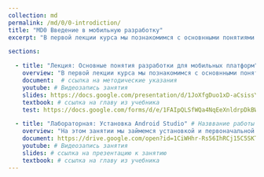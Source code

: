 ```yaml
---
collection: md
permalink: /md/0/0-introdiction/
title: "MD0 Введение в мобильную разработку"
excerpt: "В первой лекции курса мы познакомимся с основнными понятиями мобильных операционных систем, особенностями разработки приложений для мобильных устройств, инструментальными средстваим для разработки, основами архитектуры ОС Android."

sections:

  - title: "Лекция: Основные понятия разработки для мобильных платформ" 
    overview: "В первой лекции курса мы познакомимся с основнными понятиями мобильных операционных систем, особенностями разработки приложений для мобильных устройств, инструментальными средстваим для разработки, основами архитектуры ОС Android."
    document:  # ссылка на методические указания
    youtube: # Видеозапись занятия
    slides: https://docs.google.com/presentation/d/1JoXfgDuo1xD-aCsissYAdCW170fjlYISCtL-0KuCGrE/edit?usp=sharing # ссылка на презентацию к занятию
    textbook: # ссылка на главу из учебника
    test: https://docs.google.com/forms/d/e/1FAIpQLSfWQa4NqEeXnldrpDkBWI8sQgfg33w4Kjdb5Sx0PsCtMYdzGA/closedform

  - title: "Лабораторная: Установка Android Studio" # Назввание работы
    overview: "На этом занятии мы займемся установкой и первоначальной настройкой интегрированной среды разработки Android Studio - основной и самой популярной IDE для разработки приложений для ОС Android." # Пояснительный текст
    document: https://drive.google.com/open?id=1CiWHhr-Rs56IhRCj15C5SKTeqbstlURMOgn0fYcAWf0
    youtube: # Видеозапись занятия
    slides: # ссылка на презентацию к занятию
    textbook: # ссылка на главу из учебника
---
```

